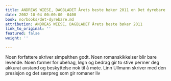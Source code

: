 ```yaml
---
title: ANDREAS WIESE, DAGBLADET Årets beste bøker 2011 on Det dyrebare
date: 2002-10-04 00:00:00 -0400
book: no/books/det-dyrebare.md
attribution: ANDREAS WIESE, DAGBLADET Årets beste bøker 2011
link_to_original: ''
featured: false
weight: ''

---
```

Noen forfattere skriver simpelthen godt. Noen romanskikkelser blir bare levende. Noen former for ubehag, løgn og bedrag gir to stive permer deg akkurat avstand og beskyttelse nok til å møte. Linn Ullmann skriver med den presisjon og det særpreg som gir romaner liv